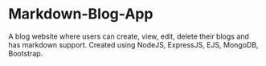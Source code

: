 # Markdown-Blog-App
A blog website where users can create, view, edit, delete their blogs and has markdown support. Created using NodeJS, ExpressJS, EJS, MongoDB, Bootstrap.
